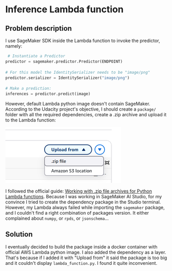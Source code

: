 # Inference Lambda function

## Problem description

I use SageMaker SDK inside the Lambda function to invoke the predictor, namely:
```python
 # Instantiate a Predictor
predictor = sagemaker.predictor.Predictor(ENDPOINT)

# For this model the IdentitySerializer needs to be "image/png"
predictor.serializer = IdentitySerializer("image/png")

# Make a prediction:
inferences = predictor.predict(image)
```

However, default Lambda python image doesn't contain SageMaker.
According to the Udacity project's objective, I should create a `package/` folder with all the required dependencies,
create a .zip archive and upload it to the Lambda function:

![Uploading zipped code to Lambda](../../images/Lambda_upload_zip_code.png)

I followed the official guide: 
[Working with .zip file archives for Python Lambda functions](https://docs.aws.amazon.com/lambda/latest/dg/python-package.html#python-package-create-with-dependency).
Because I was working in SageMaker AI Studio, 
for my convince I tried to create the dependency package in the Studio terminal.
However, my Lambda always failed while importing the `sagemaker` package, 
and I couldn't find a right combination of packages version. 
It either complained about `numpy`, or `rpds`, or `jsonschema`...

## Solution
I eventually decided to build the package inside a docker container with official AWS Lambda python image. 
I also added the dependency as a layer. That's because if I added it with "Upload from" it said the package is too big
and it couldn't display `lambda_function.py`. I found it quite inconvenient.  
